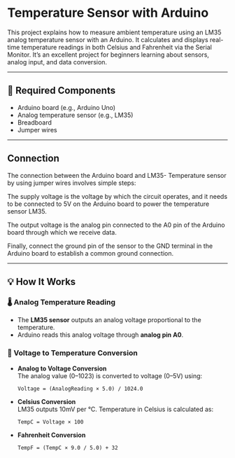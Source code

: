 
# Temperature Sensor with Arduino

This project explains how to measure ambient temperature using an LM35 analog temperature sensor with an Arduino. It calculates and displays real-time temperature readings in both Celsius and Fahrenheit via the Serial Monitor. It’s an excellent project for beginners learning about sensors, analog input, and data conversion.

---

## 🔧 Required Components

- Arduino board (e.g., Arduino Uno)  
- Analog temperature sensor (e.g., LM35)  
- Breadboard  
- Jumper wires  

---

## Connection

The connection between the Arduino board and LM35- Temperature sensor by using jumper wires involves simple steps:

The supply voltage is the voltage by which the circuit operates, and it needs to be connected to 5V on the Arduino board to power the temperature sensor LM35.

The output voltage is the analog pin connected to the A0 pin of the Arduino board through which we receive data.

Finally, connect the ground pin of the sensor to the GND terminal in the Arduino board to establish a common ground connection. 

---

## 💡 How It Works

### 🌡️ Analog Temperature Reading
- The **LM35 sensor** outputs an analog voltage proportional to the temperature.
- Arduino reads this analog voltage through **analog pin A0**.

### 🔁 Voltage to Temperature Conversion

- **Analog to Voltage Conversion**  
  The analog value (0–1023) is converted to voltage (0–5V) using:
  ```
  Voltage = (AnalogReading × 5.0) / 1024.0
  ```

- **Celsius Conversion**  
  LM35 outputs 10mV per °C. Temperature in Celsius is calculated as:
  ```
  TempC = Voltage × 100
  ```

- **Fahrenheit Conversion**
  ```
  TempF = (TempC × 9.0 / 5.0) + 32
  ```
